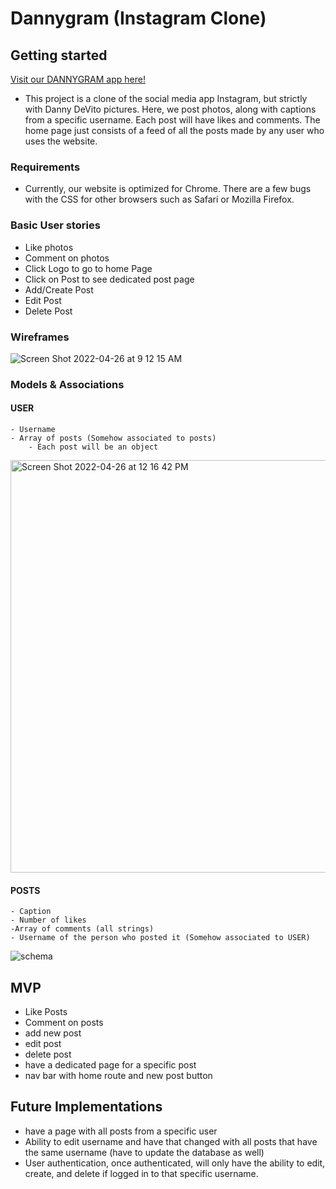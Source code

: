 # Dannygram (Instagram Clone)

## Getting started

[Visit our DANNYGRAM app here!](https://polar-bastion-57023.herokuapp.com/posts)

- This project is a clone of the social media app Instagram, but strictly with Danny DeVito pictures. Here, we post photos, along with captions from a specific username. Each post will have likes and comments. The home page just consists of a feed of all the posts made by any user who uses the website.

### Requirements

- Currently, our website is optimized for Chrome. There are a few bugs with the CSS for other browsers such as Safari or Mozilla Firefox.

### Basic User stories

- Like photos
- Comment on photos
- Click Logo to go to home Page
- Click on Post to see dedicated post page
- Add/Create Post
- Edit Post
- Delete Post

### Wireframes

![Screen Shot 2022-04-26 at 9 12 15 AM](https://user-images.githubusercontent.com/68241119/165341231-004e3f30-b118-4ff5-a8ae-2fc9cce88d60.png)

### Models & Associations

#### USER

    - Username
    - Array of posts (Somehow associated to posts)
    	- Each post will be an object

<img width="660" alt="Screen Shot 2022-04-26 at 12 16 42 PM" src="https://user-images.githubusercontent.com/68241119/165346057-127fa9bb-72e4-4472-b86c-b65e41ea64b3.png">

#### POSTS

    - Caption
    - Number of likes
    -Array of comments (all strings)
    - Username of the person who posted it (Somehow associated to USER)

![schema](https://user-images.githubusercontent.com/68241119/165347500-67ae1d82-fabc-49cb-937e-e41caf306347.png)

## MVP

- Like Posts
- Comment on posts
- add new post
- edit post
- delete post
- have a dedicated page for a specific post
- nav bar with home route and new post button

## Future Implementations

- have a page with all posts from a specific user
- Ability to edit username and have that changed with all posts that have the same username (have to update the database as well)
- User authentication, once authenticated, will only have the ability to edit, create, and delete if logged in to that specific username.
